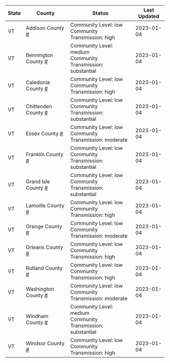 State | County | Status | Last Updated
--- | --- | --- | --- 
VT | Addison County <a href="#addison_county">#</a> | <a name="addison_county"></a>Community Level: low<br/>Community Transmission: high | 2023-01-04
VT | Bennington County <a href="#bennington_county">#</a> | <a name="bennington_county"></a>Community Level: medium<br/>Community Transmission: substantial | 2023-01-04
VT | Caledonia County <a href="#caledonia_county">#</a> | <a name="caledonia_county"></a>Community Level: low<br/>Community Transmission: high | 2023-01-04
VT | Chittenden County <a href="#chittenden_county">#</a> | <a name="chittenden_county"></a>Community Level: low<br/>Community Transmission: substantial | 2023-01-04
VT | Essex County <a href="#essex_county">#</a> | <a name="essex_county"></a>Community Level: low<br/>Community Transmission: moderate | 2023-01-04
VT | Franklin County <a href="#franklin_county">#</a> | <a name="franklin_county"></a>Community Level: low<br/>Community Transmission: substantial | 2023-01-04
VT | Grand Isle County <a href="#grand_isle_county">#</a> | <a name="grand_isle_county"></a>Community Level: low<br/>Community Transmission: substantial | 2023-01-04
VT | Lamoille County <a href="#lamoille_county">#</a> | <a name="lamoille_county"></a>Community Level: low<br/>Community Transmission: high | 2023-01-04
VT | Orange County <a href="#orange_county">#</a> | <a name="orange_county"></a>Community Level: low<br/>Community Transmission: moderate | 2023-01-04
VT | Orleans County <a href="#orleans_county">#</a> | <a name="orleans_county"></a>Community Level: low<br/>Community Transmission: high | 2023-01-04
VT | Rutland County <a href="#rutland_county">#</a> | <a name="rutland_county"></a>Community Level: low<br/>Community Transmission: high | 2023-01-04
VT | Washington County <a href="#washington_county">#</a> | <a name="washington_county"></a>Community Level: low<br/>Community Transmission: moderate | 2023-01-04
VT | Windham County <a href="#windham_county">#</a> | <a name="windham_county"></a>Community Level: medium<br/>Community Transmission: substantial | 2023-01-04
VT | Windsor County <a href="#windsor_county">#</a> | <a name="windsor_county"></a>Community Level: low<br/>Community Transmission: high | 2023-01-04
